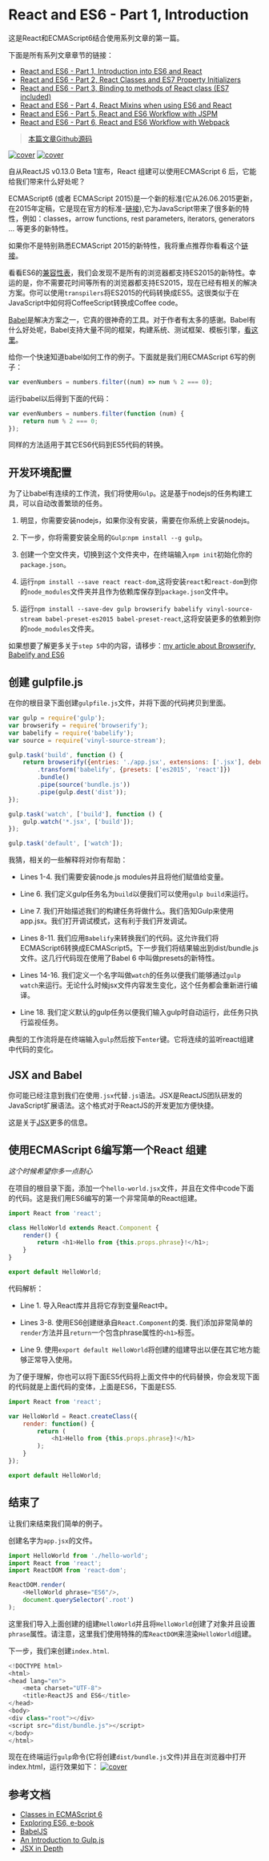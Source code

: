 # React and ES6 - Part 1, Introduction

这是React和ECMAScript6结合使用系列文章的第一篇。

下面是所有系列文章章节的链接：

- [React and ES6 - Part 1, Introduction into ES6 and React](http://www.kongyixueyuan.cn/#docs/react-and-es6/part1)
- [React and ES6 - Part 2, React Classes and ES7 Property Initializers](http://www.kongyixueyuan.cn/#docs/react-and-es6/part2)
- [React and ES6 - Part 3, Binding to methods of React class (ES7 included)](http://www.kongyixueyuan.cn/#docs/react-and-es6/part3)
- [React and ES6 - Part 4, React Mixins when using ES6 and React](http://www.kongyixueyuan.cn/#docs/react-and-es6/part4)
- [React and ES6 - Part 5, React and ES6 Workflow with JSPM](http://www.kongyixueyuan.cn/#docs/react-and-es6/part5)
- [React and ES6 - Part 6, React and ES6 Workflow with Webpack](http://www.kongyixueyuan.cn/#docs/react-and-es6/part6)


> [本篇文章Github源码](https://github.com/yiqizhongchuang/react-es6-es7-gulp-JSPM-Webpack/tree/master/react-es6-es7-gulp-JSPM-Webpack-part1)

 [![cover](http://okxh06i2t.bkt.clouddn.com/react.png)](http://okxh06i2t.bkt.clouddn.com/react.png)        [![cover](http://okxh06i2t.bkt.clouddn.com/js.png)](http://okxh06i2t.bkt.clouddn.com/js.png)   

自从ReactJS v0.13.0 Beta 1宣布，React 组建可以使用ECMAScript 6 后，它能给我们带来什么好处呢？

ECMAScript6 (或者 ECMAScript 2015)是一个新的标准(它从26.06.2015更新，在2015年定稿，它是现在官方的标准-[链接](https://esdiscuss.org/topic/ecmascript-2015-is-now-an-ecma-standard)),它为JavaScript带来了很多新的特性，例如：classes，arrow functions, rest parameters, iterators, generators … 等更多的新特性。


如果你不是特别熟悉ECMAScript 2015的新特性，我将重点推荐你看看这个[链接](https://babeljs.io/learn-es2015/)。


看看ES6的[兼容性表](http://kangax.github.io/compat-table/es6/)，我们会发现不是所有的浏览器都支持ES2015的新特性。幸运的是，你不需要花时间等所有的浏览器都支持ES2015，现在已经有相关的解决方案。你可以使用`transpilers`将ES2015的代码转换成ES5。这很类似于在JavaScript中如何将CoffeeScript转换成Coffee code。

[Babel](https://babeljs.io/)是解决方案之一，它真的很神奇的工具。对于作者有太多的感谢。Babel有什么好处呢，Babel支持大量不同的框架，构建系统、测试框架、模板引擎，[看这里](https://babeljs.io/docs/setup/)。


给你一个快速知道babel如何工作的例子。下面就是我们用ECMAScript 6写的例子：

```js
var evenNumbers = numbers.filter((num) => num % 2 === 0);
```

运行babel以后得到下面的代码：

```js
var evenNumbers = numbers.filter(function (num) {
    return num % 2 === 0;
});
```

同样的方法适用于其它ES6代码到ES5代码的转换。

## 开发环境配置

为了让babel有连续的工作流，我们将使用`Gulp`。这是基于nodejs的任务构建工具，可以自动改善繁琐的任务。

1. 明显，你需要安装nodejs，如果你没有安装，需要在你系统上安装nodejs。

2. 下一步，你将需要安装全局的`Gulp`:`npm install --g gulp`。

3. 创建一个空文件夹，切换到这个文件夹中，在终端输入`npm init`初始化你的`package.json`。

4. 运行`npm install --save react react-dom`,这将安装`react`和`react-dom`到你的`node_modules`文件夹并且作为依赖库保存到`package.json`文件中。

5. 运行`npm install --save-dev gulp browserify babelify vinyl-source-stream babel-preset-es2015 babel-preset-react`,这将安装更多的依赖到你的`node_modules`文件夹。


如果想要了解更多关于`step 5`中的内容，请移步：[my article about Browserify, Babelify and ES6](http://egorsmirnov.me/2015/05/25/browserify-babelify-and-es6.html)


## 创建 gulpfile.js

在你的根目录下面创建`gulpfile.js`文件，并将下面的代码拷贝到里面。

```js
var gulp = require('gulp');
var browserify = require('browserify');
var babelify = require('babelify');
var source = require('vinyl-source-stream');

gulp.task('build', function () {
    return browserify({entries: './app.jsx', extensions: ['.jsx'], debug: true})
        .transform('babelify', {presets: ['es2015', 'react']})
        .bundle()
        .pipe(source('bundle.js'))
        .pipe(gulp.dest('dist'));
});

gulp.task('watch', ['build'], function () {
    gulp.watch('*.jsx', ['build']);
});

gulp.task('default', ['watch']);
```

我猜，相关的一些解释将对你有帮助：

- Lines 1-4. 我们需要安装node.js modules并且将他们赋值给变量。

- Line 6. 我们定义gulp任务名为`build`以便我们可以使用`gulp build`来运行。

- Line 7. 我们开始描述我们的构建任务将做什么。我们告知Gulp来使用app.jsx。我们打开调试模式，这有利于我们开发调试。

- Lines 8-11. 我们应用`Babelify`来转换我们的代码。这允许我们将ECMAScript6转换成ECMAScript5。下一步我们将结果输出到dist/bundle.js文件。这几行代码现在使用了Babel 6 中叫做presets的新特性。

- Lines 14-16. 我们定义一个名字叫做`watch`的任务以便我们能够通过`gulp watch`来运行。无论什么时候jsx文件内容发生变化，这个任务都会重新进行编译。

- Line 18. 我们定义默认的gulp任务以便我们输入gulp时自动运行，此任务只执行监视任务。


典型的工作流将是在终端输入`gulp`然后按下`enter`键。它将连续的监听react组建中代码的变化。

## JSX and Babel

你可能已经注意到我们在使用`.jsx`代替`.js`语法。JSX是ReactJS团队研发的JavaScript扩展语法。这个格式对于ReactJS的开发更加方便快捷。

这是关于[JSX](https://facebook.github.io/react/docs/jsx-in-depth.html)更多的信息。

## 使用ECMAScript 6编写第一个React 组建

*这个时候希望你多一点耐心*

在项目的根目录下面，添加一个`hello-world.jsx`文件，并且在文件中code下面的代码。这是我们用ES6编写的第一个非常简单的React组建。

```js
import React from 'react';

class HelloWorld extends React.Component {
    render() {
        return <h1>Hello from {this.props.phrase}!</h1>;
    }
}

export default HelloWorld;
```

代码解析：
- Line 1. 导入React库并且将它存到变量React中。

- Lines 3-8. 使用ES6创建继承自`React.Component`的类.
我们添加非常简单的`render`方法并且`return`一个包含phrase属性的`<h1>`标签。

- Line 9. 使用`export default HelloWorld`将创建的组建导出以便在其它地方能够正常导入使用。

为了便于理解，你也可以将下面ES5代码将上面文件中的代码替换，你会发现下面的代码就是上面代码的变体，上面是ES6，下面是ES5.

```js
import React from 'react';

var HelloWorld = React.createClass({
    render: function() {
        return (
            <h1>Hello from {this.props.phrase}!</h1>
        );
    }
});

export default HelloWorld;
```

## 结束了

让我们来结束我们简单的例子。

创建名字为`app.jsx`的文件。

```js
import HelloWorld from './hello-world';
import React from 'react';
import ReactDOM from 'react-dom';

ReactDOM.render(
    <HelloWorld phrase="ES6"/>,
    document.querySelector('.root')
);
```
这里我们导入上面创建的组建`HelloWorld`并且将`HelloWorld`创建了对象并且设置`phrase`属性。请注意，这里我们使用特殊的库`ReactDOM`来渲染`HelloWorld`组建。

下一步，我们来创建`index.html`.

```js
<!DOCTYPE html>
<html>
<head lang="en">
    <meta charset="UTF-8">
    <title>ReactJS and ES6</title>
</head>
<body>
<div class="root"></div>
<script src="dist/bundle.js"></script>
</body>
</html>
```

现在在终端运行`gulp`命令(它将创建`dist/bundle.js`文件)并且在浏览器中打开index.html，运行效果如下：
[![cover](http://okxh06i2t.bkt.clouddn.com/Snip20170208_24.png)](http://okxh06i2t.bkt.clouddn.com/Snip20170208_24.png)

## 参考文档
- [Classes in ECMAScript 6](http://www.2ality.com/2015/02/es6-classes-final.html)
- [Exploring ES6, e-book](https://leanpub.com/exploring-es6/)
- [BabelJS](https://babeljs.io/)
- [An Introduction to Gulp.js](https://www.sitepoint.com/introduction-gulp-js/)
- [JSX in Depth](https://facebook.github.io/react/docs/jsx-in-depth.html)
